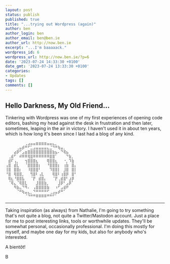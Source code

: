 ```yaml
---
layout: post
status: publish
published: true
title: "...trying out Wordpress (again)"
author: ben
author_login: ben
author_email: ben@ben.ie
author_url: http://now.ben.ie
excerpt: "...I'm baaaaack."
wordpress_id: 6
wordpress_url: http://now.ben.ie/?p=6
date: '2023-07-24 14:33:30 +0100'
date_gmt: '2023-07-24 13:33:30 +0100'
categories:
- Updates
tags: []
comments: []
---
```

<p><!-- wp:heading --></p>
<h2 class="wp-block-heading">Hello Darkness, My Old Friend...</h2>
<p><!-- /wp:heading --></p>
<p><!-- wp:paragraph --></p>
<p>Tinkering with Wordpress was one of my first experiences of opening code editors, bashing my head against the desk in frustration and then later, sometimes, leaping in the air in victory. I haven't used it in about ten years, which is how long it's been since I last had a blog of any kind.</p>
<p><!-- /wp:paragraph --></p>
<p><!-- wp:code --></p>
<pre class="wp-block-code"><code>⠀⠀⠀⠀⠀⠀⠀⢀⣠⣤⣤⣶⣶⣶⣶⣤⣤⣄⡀⠀⠀⠀⠀⠀⠀⠀
⠀⠀⠀⠀⢀⣤⡾⠛⠋⣁⣠⣤⣤⣤⣤⣄⣈⠙⠛⢷⣤⡀⠀⠀⠀⠀
⠀⠀⠀⣴⡿⠋⣠⣶⣿⣿⣿⣿⣿⣿⣿⣿⣿⣷⣦⠄⠙⢿⣦⠀⠀⠀
⠀⢀⣾⠋⠀⠾⠿⠿⢿⣿⠿⠿⠿⠿⠿⠿⣿⣿⠁⠀⠀⠀⠙⣷⡀⠀
⠀⣾⠏⢠⡀⠀⠀⢲⣿⣿⣿⣆⠀⠀⠀⢿⣿⣿⣆⠀⠀⠐⡀⠹⣷⠀
⢠⣿⠀⣾⣇⠀⠀⠈⣿⣿⣿⣿⡆⠀⠀⠘⣿⣿⣿⡆⠀⢰⣷⠀⣿⡄
⢸⣿⠀⣿⣿⡆⠀⠀⠸⣿⣿⣿⠃⠀⠀⠀⠹⣿⣿⡇⠀⣸⣿⠀⣿⡇
⠘⣿⠀⢿⣿⣿⡀⠀⠀⢻⣿⠇⢠⣇⠀⠀⠀⢿⣿⠇⢰⣿⡿⠀⣿⠃
⠀⢿⣆⠘⣿⣿⣧⠀⠀⠈⡟⠀⣾⣿⡄⠀⠀⠈⡟⢀⣾⣿⠃⣰⡿⠀
⠀⠈⢿⣄⠈⢿⣿⣇⠀⠀⠀⣸⣿⣿⣷⡀⠀⠀⠀⣸⡿⠃⣠⡿⠁⠀
⠀⠀⠀⠻⣷⣄⠙⠻⠄⠀⢠⣿⣿⣿⣿⣷⠀⠀⠰⠋⣠⣾⠟⠀⠀⠀
⠀⠀⠀⠀⠈⠛⢷⣤⣄⡀⠙⠛⠛⠛⠛⠋⢀⣠⣤⡾⠛⠁⠀⠀⠀⠀
⠀⠀⠀⠀⠀⠀⠀⠈⠙⠛⠛⠿⠿⠿⠿⠛⠛⠋⠁⠀⠀⠀⠀⠀⠀⠀</code></pre>
<p><!-- /wp:code --></p>
<p><!-- wp:separator --></p>
<hr class="wp-block-separator has-alpha-channel-opacity"/>
<!-- /wp:separator --></p>
<p><!-- wp:paragraph --></p>
<p>Taking inspiration (as always) from Nathalie, I'm going to try something that's not quite a blog, not quite a Twitter/Mastodon account. Just a place for me to post interesting links, tools or worthwhile updates. They'll be somewhat personal, occasionally professional. I'm doing this mostly for myself, and maybe one day for my kids, but also for anybody who's interested.</p>
<p><!-- /wp:paragraph --></p>
<p><!-- wp:paragraph --></p>
<p>A bientôt!</p>
<p><!-- /wp:paragraph --></p>
<p><!-- wp:paragraph --></p>
<p>B</p>
<p><!-- /wp:paragraph --></p>
